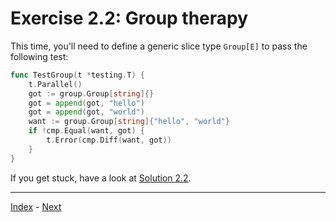 # Exercise 2.2: Group therapy

This time, you'll need to define a generic slice type `Group[E]` to pass the following test:

```go
func TestGroup(t *testing.T) {
	t.Parallel()
	got := group.Group[string]{}
	got = append(got, "hello")
	got = append(got, "world")
	want := group.Group[string]{"hello", "world"}
	if !cmp.Equal(want, got) {
		t.Error(cmp.Diff(want, got))
	}
}
```

If you get stuck, have a look at [Solution 2.2](../../solutions/2.2/group.go).

---

[Index](../../README.md) - [Next](../2.3/README.md)